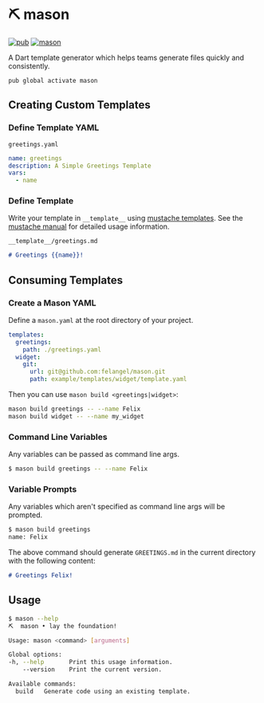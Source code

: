 # ⛏️ mason

[![pub](https://img.shields.io/pub/v/mason.svg)](https://pub.dev/packages/mason)
[![mason](https://github.com/felangel/mason/workflows/mason/badge.svg?branch=master)](https://github.com/felangel/mason/actions)

A Dart template generator which helps teams generate files quickly and consistently.

`pub global activate mason`

## Creating Custom Templates

### Define Template YAML

`greetings.yaml`

```yaml
name: greetings
description: A Simple Greetings Template
vars:
  - name
```

### Define Template

Write your template in `__template__` using [mustache templates](https://mustache.github.io/). See the [mustache manual](https://mustache.github.com/mustache.5.html) for detailed usage information.

`__template__/greetings.md`

```md
# Greetings {{name}}!
```

## Consuming Templates

### Create a Mason YAML

Define a `mason.yaml` at the root directory of your project.

```yaml
templates:
  greetings:
    path: ./greetings.yaml
  widget:
    git:
      url: git@github.com:felangel/mason.git
      path: example/templates/widget/template.yaml
```

Then you can use `mason build <greetings|widget>`:

```sh
mason build greetings -- --name Felix
mason build widget -- --name my_widget
```

### Command Line Variables

Any variables can be passed as command line args.

```sh
$ mason build greetings -- --name Felix
```

### Variable Prompts

Any variables which aren't specified as command line args will be prompted.

```sh
$ mason build greetings
name: Felix
```

The above command should generate `GREETINGS.md` in the current directory with the following content:

```md
# Greetings Felix!
```

## Usage

```sh
$ mason --help
⛏️  mason • lay the foundation!

Usage: mason <command> [arguments]

Global options:
-h, --help       Print this usage information.
    --version    Print the current version.

Available commands:
  build   Generate code using an existing template.
```
